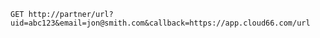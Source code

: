 <!-- usedin: [ _includes/_inlines/Partners/General/partner-integration/partner-integration_redirecting-to-partners-website.md] -->

```
GET http://partner/url?uid=abc123&email=jon@smith.com&callback=https://app.cloud66.com/url
```
